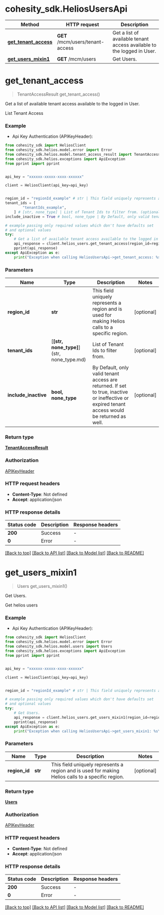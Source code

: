 # cohesity_sdk.HeliosUsersApi


Method | HTTP request | Description
------------- | ------------- | -------------
[**get_tenant_access**](HeliosUsersApi.md#get_tenant_access) | **GET** /mcm/users/tenant-access | Get a list of available tenant access available to the logged in User.
[**get_users_mixin1**](HeliosUsersApi.md#get_users_mixin1) | **GET** /mcm/users | Get Users.


# **get_tenant_access**
> TenantAccessResult get_tenant_access()

Get a list of available tenant access available to the logged in User.

List Tenant Access

### Example

* Api Key Authentication (APIKeyHeader):
```python
from cohesity_sdk import HeliosClient
from cohesity_sdk.helios.model.error import Error
from cohesity_sdk.helios.model.tenant_access_result import TenantAccessResult
from cohesity_sdk.helios.exceptions import ApiException
from pprint import pprint


api_key = "xxxxxx-xxxxx-xxxx-xxxxxx"

client = HeliosClient(api_key=api_key)


region_id = "regionId_example" # str | This field uniquely represents a region and is used for making Helios calls to a specific region. (optional)
tenant_ids = [
        "tenantIds_example",
    ] # [str, none_type] | List of Tenant Ids to filter from. (optional)
include_inactive = True # bool, none_type | By Default, only valid tenant access are returned. If set to true, inactive or ineffective or expired tenant access would be returned as well. (optional)

# example passing only required values which don't have defaults set
# and optional values
try:
	# Get a list of available tenant access available to the logged in User.
	api_response = client.helios_users.get_tenant_access(region_id=region_id, tenant_ids=tenant_ids, include_inactive=include_inactive)
	pprint(api_response)
except ApiException as e:
	print("Exception when calling HeliosUsersApi->get_tenant_access: %s\n" % e)
```


### Parameters

Name | Type | Description  | Notes
------------- | ------------- | ------------- | -------------
 **region_id** | **str**| This field uniquely represents a region and is used for making Helios calls to a specific region. | [optional]
 **tenant_ids** | [**[str, none_type]**](str, none_type.md)| List of Tenant Ids to filter from. | [optional]
 **include_inactive** | **bool, none_type**| By Default, only valid tenant access are returned. If set to true, inactive or ineffective or expired tenant access would be returned as well. | [optional]

### Return type

[**TenantAccessResult**](TenantAccessResult.md)

### Authorization

[APIKeyHeader](../README.md#APIKeyHeader)

### HTTP request headers

 - **Content-Type**: Not defined
 - **Accept**: application/json


### HTTP response details
| Status code | Description | Response headers |
|-------------|-------------|------------------|
**200** | Success |  -  |
**0** | Error |  -  |

[[Back to top]](#) [[Back to API list]](../README.md#documentation-for-api-endpoints) [[Back to Model list]](../README.md#documentation-for-models) [[Back to README]](../README.md)

# **get_users_mixin1**
> Users get_users_mixin1()

Get Users.

Get helios users

### Example

* Api Key Authentication (APIKeyHeader):
```python
from cohesity_sdk import HeliosClient
from cohesity_sdk.helios.model.error import Error
from cohesity_sdk.helios.model.users import Users
from cohesity_sdk.helios.exceptions import ApiException
from pprint import pprint


api_key = "xxxxxx-xxxxx-xxxx-xxxxxx"

client = HeliosClient(api_key=api_key)


region_id = "regionId_example" # str | This field uniquely represents a region and is used for making Helios calls to a specific region. (optional)

# example passing only required values which don't have defaults set
# and optional values
try:
	# Get Users.
	api_response = client.helios_users.get_users_mixin1(region_id=region_id)
	pprint(api_response)
except ApiException as e:
	print("Exception when calling HeliosUsersApi->get_users_mixin1: %s\n" % e)
```


### Parameters

Name | Type | Description  | Notes
------------- | ------------- | ------------- | -------------
 **region_id** | **str**| This field uniquely represents a region and is used for making Helios calls to a specific region. | [optional]

### Return type

[**Users**](Users.md)

### Authorization

[APIKeyHeader](../README.md#APIKeyHeader)

### HTTP request headers

 - **Content-Type**: Not defined
 - **Accept**: application/json


### HTTP response details
| Status code | Description | Response headers |
|-------------|-------------|------------------|
**200** | Success |  -  |
**0** | Error |  -  |

[[Back to top]](#) [[Back to API list]](../README.md#documentation-for-api-endpoints) [[Back to Model list]](../README.md#documentation-for-models) [[Back to README]](../README.md)

